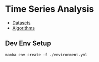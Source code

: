 # Time Series Analysis

- [Datasets](./docs/datasets.md)
- [Algorithms](./docs/algorithms.md)

## Dev Env Setup


```shell
mamba env create -f ./environment.yml
```